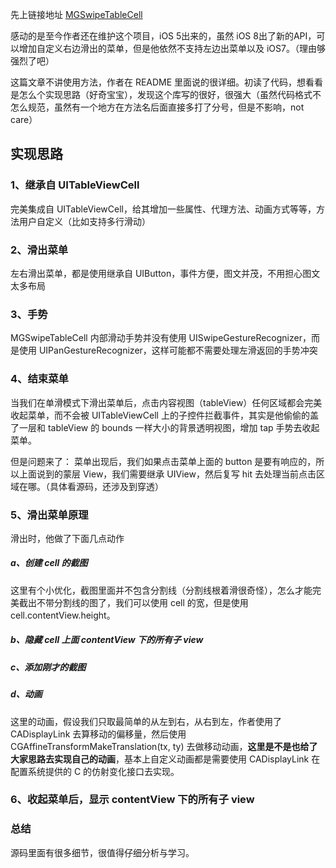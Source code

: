 先上链接地址 [MGSwipeTableCell](https://github.com/MortimerGoro/MGSwipeTableCell)

感动的是至今作者还在维护这个项目，iOS 5出来的，虽然 iOS 8出了新的API，可以增加自定义右边滑出的菜单，但是他依然不支持左边出菜单以及 iOS7。（理由够强烈了吧）

这篇文章不讲使用方法，作者在 README 里面说的很详细。初读了代码，想看看是怎么个实现思路（好奇宝宝），发现这个库写的很好，很强大（虽然代码格式不怎么规范，虽然有一个地方在方法名后面直接多打了分号，但是不影响，not care）


## 实现思路

### 1、继承自 UITableViewCell

完美集成自 UITableViewCell，给其增加一些属性、代理方法、动画方式等等，方法用户自定义（比如支持多行滑动）

### 2、滑出菜单

左右滑出菜单，都是使用继承自 UIButton，事件方便，图文并茂，不用担心图文太多布局

### 3、手势

MGSwipeTableCell 内部滑动手势并没有使用 UISwipeGestureRecognizer，而是使用 UIPanGestureRecognizer，这样可能都不需要处理左滑返回的手势冲突


### 4、结束菜单

当我们在单滑模式下滑出菜单后，点击内容视图（tableView）任何区域都会完美收起菜单，而不会被 UITableViewCell 上的子控件拦截事件，其实是他偷偷的盖了一层和 tableView 的 bounds 一样大小的背景透明视图，增加 tap 手势去收起菜单。

但是问题来了：
菜单出现后，我们如果点击菜单上面的 button 是要有响应的，所以上面说到的蒙层 View，我们需要继承 UIView，然后复写 hit 去处理当前点击区域在哪。（具体看源码，还涉及到穿透）

### 5、滑出菜单原理

滑出时，他做了下面几点动作

##### a、创建 cell 的截图
这里有个小优化，截图里面并不包含分割线（分割线根着滑很奇怪），怎么才能完美截出不带分割线的图了，我们可以使用 cell 的宽，但是使用 cell.contentView.height。

##### b、隐藏 cell 上面 contentView 下的所有子 view

##### c、添加刚才的截图

##### d、动画
这里的动画，假设我们只取最简单的从左到右，从右到左，作者使用了 CADisplayLink 去算移动的偏移量，然后使用 CGAffineTransformMakeTranslation(tx, ty) 去做移动动画，**这里是不是也给了大家思路去实现自己的动画**，基本上自定义动画都是需要使用 CADisplayLink 在配置系统提供的 C 的仿射变化接口去实现。

### 6、收起菜单后，显示 contentView 下的所有子 view



### 总结

源码里面有很多细节，很值得仔细分析与学习。
